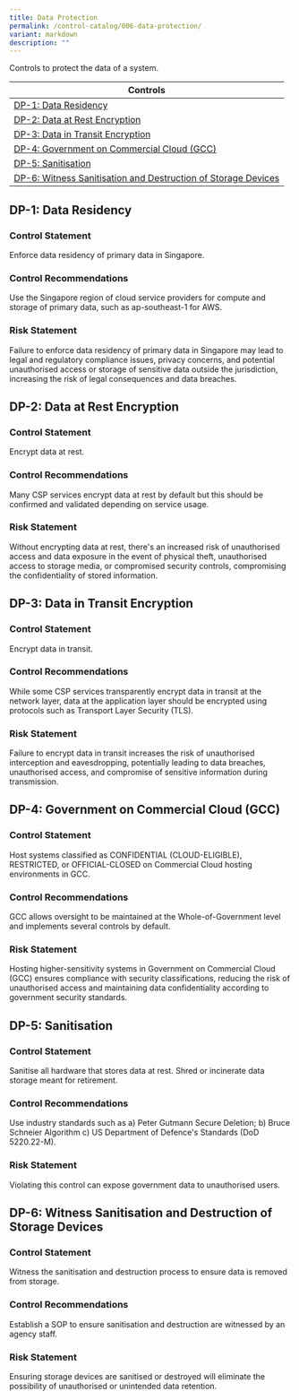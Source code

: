 ```yaml
---
title: Data Protection
permalink: /control-catalog/006-data-protection/
variant: markdown
description: ""
---
```

Controls to protect the data of a system.

| Controls |
| ---- |
| [DP-1: Data Residency](#dp-1) |
| [DP-2: Data at Rest Encryption](#dp-2) |
| [DP-3: Data in Transit Encryption](#dp-3) |
| [DP-4: Government on Commercial Cloud (GCC)](#dp-4) |
| [DP-5: Sanitisation](#dp-5) |
| [DP-6: Witness Sanitisation and Destruction of Storage Devices](#dp-6) |


<a id="dp-1"></a>
## DP-1: Data Residency

### Control Statement

Enforce data residency of primary data in Singapore.

### Control Recommendations

Use the Singapore region of cloud service providers for compute and storage of primary data, such as ap-southeast-1 for AWS.

### Risk Statement

Failure to enforce data residency of primary data in Singapore may lead to legal and regulatory compliance issues, privacy concerns, and potential unauthorised access or storage of sensitive data outside the jurisdiction, increasing the risk of legal consequences and data breaches.



<a id="dp-2"></a>
## DP-2: Data at Rest Encryption

### Control Statement

Encrypt data at rest.

### Control Recommendations

Many CSP services encrypt data at rest by default but this should be confirmed and validated depending on service usage.

### Risk Statement

Without encrypting data at rest, there's an increased risk of unauthorised access and data exposure in the event of physical theft, unauthorised access to storage media, or compromised security controls, compromising the confidentiality of stored information.



<a id="dp-3"></a>
## DP-3: Data in Transit Encryption

### Control Statement

Encrypt data in transit.

### Control Recommendations

While some CSP services transparently encrypt data in transit at the network layer, data at the application layer should be encrypted using protocols such as Transport Layer Security (TLS).

### Risk Statement

Failure to encrypt data in transit increases the risk of unauthorised interception and eavesdropping, potentially leading to data breaches, unauthorised access, and compromise of sensitive information during transmission.



<a id="dp-4"></a>
## DP-4: Government on Commercial Cloud (GCC)

### Control Statement

Host systems classified as CONFIDENTIAL (CLOUD-ELIGIBLE), RESTRICTED, or OFFICIAL-CLOSED on Commercial Cloud hosting environments in GCC.

### Control Recommendations

GCC allows oversight to be maintained at the Whole-of-Government level and implements several controls by default.

### Risk Statement

Hosting higher-sensitivity systems in Government on Commercial Cloud (GCC) ensures compliance with security classifications, reducing the risk of unauthorised access and maintaining data confidentiality according to government security standards.



<a id="dp-5"></a>
## DP-5: Sanitisation

### Control Statement

Sanitise all hardware that stores data at rest. Shred or incinerate data storage meant for retirement.

### Control Recommendations

Use industry standards such as
a) Peter Gutmann Secure Deletion;
b) Bruce Schneier Algorithm
c) US Department of Defence's Standards (DoD 5220.22-M).

### Risk Statement

Violating this control can expose government data to unauthorised users.



<a id="dp-6"></a>
## DP-6: Witness Sanitisation and Destruction of Storage Devices

### Control Statement

Witness the sanitisation and destruction process to ensure data is removed from storage.

### Control Recommendations

Establish a SOP to ensure sanitisation and destruction are witnessed by an agency staff.

### Risk Statement

Ensuring storage devices are sanitised or destroyed will eliminate the possibility of unauthorised or unintended data retention.